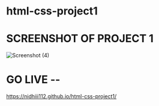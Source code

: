 # html-css-project1


# SCREENSHOT OF PROJECT 1

![Screenshot (4)](https://github.com/nidhiii112/html-css-project1/assets/117963273/71b91e6c-0bda-49e3-9fde-03e34f2fca48)


# GO LIVE --

https://nidhiii112.github.io/html-css-project1/



